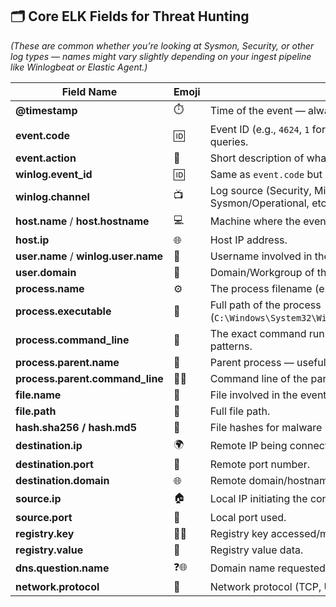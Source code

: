 
## 🗂 **Core ELK Fields for Threat Hunting**

_(These are common whether you’re looking at Sysmon, Security, or other log types — names might vary slightly depending on your ingest pipeline like Winlogbeat or Elastic Agent.)_

| Field Name                           | Emoji | Why it Matters                                                                          |
| ------------------------------------ | ----- | --------------------------------------------------------------------------------------- |
| **@timestamp**                       | ⏱️    | Time of the event — always key for timelines.                                           |
| **event.code**                       | 🆔    | Event ID (e.g., `4624`, `1` for Sysmon) — main filter for hunt queries.                 |
| **event.action**                     | 🎯    | Short description of what happened (depends on data source).                            |
| **winlog.event_id**                  | 🆔    | Same as `event.code` but in Winlogbeat mapping.                                         |
| **winlog.channel**                   | 📺    | Log source (Security, Microsoft-Windows-Sysmon/Operational, etc.).                      |
| **host.name** / **host.hostname**    | 💻    | Machine where the event happened.                                                       |
| **host.ip**                          | 🌐    | Host IP address.                                                                        |
| **user.name** / **winlog.user.name** | 👤    | Username involved in the event.                                                         |
| **user.domain**                      | 🏢    | Domain/Workgroup of the user.                                                           |
| **process.name**                     | ⚙️    | The process filename (e.g., `powershell.exe`).                                          |
| **process.executable**               | 📂    | Full path of the process (`C:\Windows\System32\WindowsPowerShell\v1.0\powershell.exe`). |
| **process.command_line**             | 💬    | The exact command run — crucial for detecting malicious patterns.                       |
| **process.parent.name**              | 🧬    | Parent process — useful to spot suspicious process chains.                              |
| **process.parent.command_line**      | 🧬💬  | Command line of the parent process.                                                     |
| **file.name**                        | 📄    | File involved in the event (dropper, script, etc.).                                     |
| **file.path**                        | 📂    | Full file path.                                                                         |
| **hash.sha256 / hash.md5**           | 🔑    | File hashes for malware lookup.                                                         |
| **destination.ip**                   | 🌍    | Remote IP being connected to.                                                           |
| **destination.port**                 | 🚪    | Remote port number.                                                                     |
| **destination.domain**               | 🌐    | Remote domain/hostname.                                                                 |
| **source.ip**                        | 🏠    | Local IP initiating the connection.                                                     |
| **source.port**                      | 🔌    | Local port used.                                                                        |
| **registry.key**                     | 🔑📜  | Registry key accessed/modified.                                                         |
| **registry.value**                   | 📝    | Registry value data.                                                                    |
| **dns.question.name**                | ❓🌐   | Domain name requested in DNS query.                                                     |
| **network.protocol**                 | 📡    | Network protocol (TCP, UDP, HTTP, etc.).                                                |
